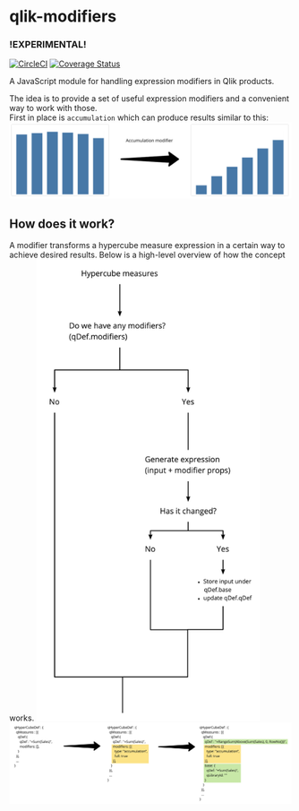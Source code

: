 # qlik-modifiers
### !EXPERIMENTAL!
[![CircleCI](https://circleci.com/gh/qlik-oss/qlik-modifiers.svg?style=shield)](https://circleci.com/gh/qlik-oss/qlik-modifiers)
[![Coverage Status](https://coveralls.io/repos/github/qlik-oss/qlik-modifiers/badge.svg)](https://coveralls.io/github/qlik-oss/qlik-modifiers)

A JavaScript module for handling expression modifiers in Qlik products.

The idea is to provide a set of useful expression modifiers and a convenient way to work with those.  
First in place is `accumulation` which can produce results similar to this:
<img width="800" src="./docs/assets/accumulation.png" alt="Accumulation modifier" />

## How does it work?
A modifier transforms a hypercube measure expression in a certain way to achieve desired results.
Below is a high-level overview of how the concept works.
<img width="400" src="./docs/assets/concept-flow.jpg" alt="Concept flow" />
<img width="800" src="./docs/assets/properties.jpg" alt="Properties" />